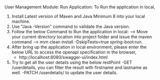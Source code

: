User Management Module:
 Run Application: 
   To Run the application in local, 
   1. Install Latest version of Maven and Java Minimum 8 into your local machine.
   2. Use "Java -Version" command to validate the Java version.
   3. Follow the below Command to Run the application in local:
      --> Move your current directory location into project folder and issue the maven command
      --> mvn clean install -DskipTests=true spring-boot:run.
   4. After bring up the application in local environment, please enter the below URL to access the openapi specification in the browser,
      - http://localhost:8080/swagger-ui/index.html
   5. Try to get all the user details using the below restPoint
      -GET /userdetails, you can filter the result with firstname and lastname as well.
      -PATCH /userdetails/ to update the user details.